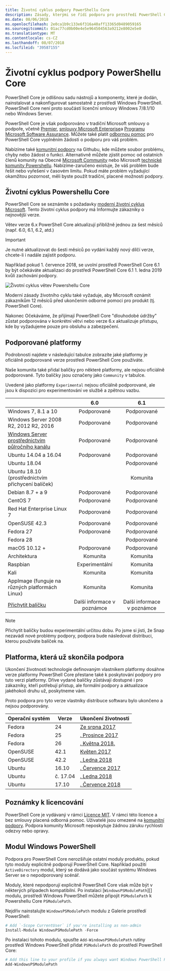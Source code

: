 ```yaml
---
title: Životní cyklus podpory PowerShellu Core
description: Zásady, kterými se řídí podporu pro prostředí PowerShell Core
ms.date: 08/06/2018
ms.openlocfilehash: 2e0ca1b9c133e6f316a40aff13365d0489059165
ms.sourcegitcommit: 01ac77cd0b00e4e5e964504563a9212e8002e5e0
ms.translationtype: MT
ms.contentlocale: cs-CZ
ms.lasthandoff: 08/07/2018
ms.locfileid: "39587155"
---
```

# <a name="powershell-core-support-lifecycle"></a>Životní cyklus podpory PowerShellu Core

PowerShell Core je odlišnou sadu nástrojů a komponenty, které je dodán, nainstalovat a nakonfigurovat samostatně z prostředí Windows PowerShell.
PowerShell Core není proto součástí licenční smlouvy Windows 7/8.1/10 nebo Windows Server.

PowerShell Core je však podporováno v tradiční Microsoft smlouvy o podpoře, včetně [Premier][], [smlouvy Microsoft Enterprise][enterprise-agreement]a [Programu Microsoft Software Assurance][assurance].
Můžete také platit [odbornou pomoc][] pro PowerShell Core vyplněním žádosti o podporu pro váš problém.

Nabízíme také [komunitní podpory][] na Githubu, kde můžete soubor problému, chyby nebo žádost o funkci.
Alternativně můžete zjistit pomoc od ostatních členů komunity na Obecné [Microsoft Community][] nebo Microsoft [technické komunity Powershellu][].
Nabízíme-zaručeno existuje, že váš problém bude řešit nebo vyřešení v časovém limitu.
Pokud máte problém vyžadující okamžitou pozornost, měli byste použít tradiční, placené možnosti podpory.

## <a name="lifecycle-of-powershell-core"></a>Životní cyklus Powershellu Core

PowerShell Core se seznámíte s požadavky [moderní životní cyklus Microsoft][modern].
Tento životní cyklus podpory má Informujte zákazníky o nejnovější verze.

Větev verze 6.x PowerShell Core aktualizují přibližně jednou za šest měsíců (např. 6.0, 6.1, 6.2, atd.)

> [!IMPORTANT]
> Je nutné aktualizovat do šesti měsíců po vydání každý nový dílčí verze, chcete-li i nadále zajistit podporu.

Například pokud 1. července 2018, se uvolní prostředí PowerShell Core 6.1 by být očekáváte aktualizaci do prostředí PowerShell Core 6.1 1. ledna 2019 kvůli zachování podpory.

![Životní cyklus větev Powershellu Core][lifecycle-chart]

Moderní zásady životního cyklu také vyžaduje, aby Microsoft oznámit zákazníkům 12 měsíců před ukončením odborné pomoci pro produkt (tj. PowerShell Core).

Nakonec Očekáváme, že přijímají PowerShell Core "dlouhodobé údržby" zůstat podporována v konkrétní větvi nebo verze 6.x aktualizuje přístupu, kde by vyžadujeme pouze pro obsluhu a zabezpečení.

## <a name="supported-platforms"></a>Podporované platformy

Podrobnosti najdete v následující tabulce zobrazíte jaké platformy je oficiálně podporované verze prostředí PowerShell Core používáte.

Naše komunita také přidal balíčky pro některé platformy, ale nejsou oficiálně podporované.
Tyto balíčky jsou označeny jako `Community` v tabulce.

Uvedené jako platformy `Experimental` nejsou oficiálně podporované, ale jsou k dispozici pro experimentování ve službě a zpětnou vazbu.

|                                                   | 6.0         | 6.1         |
|---------------------------------------------------|:-----------:|:-----------:|
| Windows 7, 8.1 a 10                            | Podporované   | Podporované   |
| Windows Server 2008 R2, 2012 R2, 2016             | Podporované   | Podporované   |
| [Windows Server prostřednictvím půlročního kanálu][semi-annual] | Podporované   | Podporované   |
| Ubuntu 14.04 a 16.04                           | Podporované   | Podporované   |
| Ubuntu 18.04                                      |             | Podporované   |
| Ubuntu 18.10 (prostřednictvím přichycení balíček)                   |             | Komunita   |
| Debian 8.7 + a 9                                | Podporované   | Podporované   |
| CentOS 7                                          | Podporované   | Podporované   |
| Red Hat Enterprise Linux 7                        | Podporované   | Podporované   |
| OpenSUSE 42.3                                     | Podporované   | Podporované   |
| Fedora 27                                         | Podporované   | Podporované   |
| Fedora 28                                         |             | Podporované   |
| macOS 10.12 +                                      | Podporované   | Podporované   |
| Architektura                                              | Komunita   | Komunita   |
| Raspbian                                          | Experimentální| Komunita   |
| Kali                                              | Komunita   | Komunita   |
| AppImage (funguje na různých platformách Linux)     | Komunita   | Komunita   |
| [Přichytit balíčku](https://snapcraft.io/powershell)   | Další informace v poznámce    | Další informace v poznámce    |

> [!NOTE]
> Přichytit balíčky budou experimentální určitou dobu.  Po jsme si jisti, že Snap nezavádí nové problémy podpory, podpora bude následovat distribuci, kterou používáte balíček na.

## <a name="platform-which-are-out-of-support"></a>Platforma, která už skončila podpora

Ukončení životnosti technologie definovaným vlastníkem platformy dosáhne verze platformy PowerShell Core přestane také k poskytování podpory pro tuto verzi platformy. Dříve vydané balíčky zůstávají dostupné i pro zákazníky, kteří potřebují přístup, ale formální podpory a aktualizace jakéhokoli druhu už, poskytneme vám.

Proto podpora pro tyto verze vlastníky distribuce softwaru bylo ukončeno a nejsou podporovány.

| Operační systém       | Verze | Ukončení životnosti                                                                                 |
|----------|---------|---------------------------------------------------------------------------------------------|
| Fedora   | 24      | [Ze srpna 2017](https://fedoramagazine.org/fedora-24-eol/)                                    |
| Fedora   | 25      | [. Prosince 2017](https://fedoramagazine.org/fedora-25-end-life/)                             |
| Fedora   | 26      | [. Května 2018.](https://fedoramagazine.org/fedora-26-end-life/)                                  |
| OpenSUSE | 42.1    | [Květen 2017](https://lists.opensuse.org/opensuse-security-announce/2017-05/msg00053.html)     |
| OpenSUSE | 42.2    | [. Ledna 2018](https://lists.opensuse.org/opensuse-security-announce/2017-11/msg00066.html) |
| Ubuntu   | 16.10   | [. Července 2017](https://lists.ubuntu.com/archives/ubuntu-announce/2017-July/000223.html)        |
| Ubuntu   | č. 17.04   | [. Ledna 2018](https://lists.ubuntu.com/archives/ubuntu-announce/2018-January.txt)          |
| Ubuntu   | 17.10   | [. Července 2018](https://lists.ubuntu.com/archives/ubuntu-announce/2018-July/000232.html)        |

## <a name="notes-on-licensing"></a>Poznámky k licencování

PowerShell Core je vydávaný v rámci [Licence MIT][].
V rámci této licence a bez smlouvy placená odborná pomoc. Uživatelé jsou omezené na [komunitní podpory][].
Podpora komunity Microsoft neposkytuje žádnou záruku rychlosti odezvy nebo opravy.

## <a name="windows-powershell-module"></a>Modul Windows PowerShell

Podpora pro PowerShell Core nerozšiřuje ostatní moduly produktu, pokud tyto moduly explicitně podporují PowerShell Core.
Například použití `ActiveDirectory` modul, který se dodává jako součást systému Windows Server se o nepodporovaný scénář.

Moduly, které nepodporují explicitně PowerShell Core však může být v některých případech kompatibilní.
Po instalaci [`WindowsPSModulePath`][] modulu, prostředí Windows PowerShell můžete připojit `PSModulePath` k Powershellu Core `PSModulePath`.

Nejdřív nainstalujte `WindowsPSModulePath` modulu z Galerie prostředí PowerShell:

```powershell
# Add `-Scope CurrentUser` if you're installing as non-admin
Install-Module WindowsPSModulePath -Force
```

Po instalaci tohoto modulu, spusťte `Add-WindowsPSModulePath` rutiny prostředí Windows PowerShell přidat `PSModulePath` do prostředí PowerShell Core:

```powershell
# Add this line to your profile if you always want Windows PowerShell PSModulePath
Add-WindowsPSModulePath
```

[Premier]: https://www.microsoft.com/en-us/microsoftservices/support.aspx
[enterprise-agreement]: https://www.microsoft.com/en-us/licensing/licensing-programs/enterprise.aspx
[assurance]: https://www.microsoft.com/en-us/licensing/licensing-programs/software-assurance-default.aspx
[komunitní podpory]: https://github.com/powershell/powershell/issues
[Microsoft Community]: https://answers.microsoft.com/
[technické komunity Powershellu]: https://techcommunity.microsoft.com/t5/PowerShell/ct-p/WindowsPowerShell
[odbornou pomoc]: https://support.microsoft.com/assistedsupportproducts
[modern]: https://support.microsoft.com/help/30881/modern-lifecycle-policy
[lifecycle-chart]: ./images/modern-lifecycle.png
[semi-annual]: https://docs.microsoft.com/windows-server/get-started/semi-annual-channel-overview
[Licence MIT]: https://github.com/PowerShell/PowerShell/blob/master/LICENSE.txt
["WindowsPSModulePath.]: https://www.powershellgallery.com/packages/WindowsPSModulePath/
